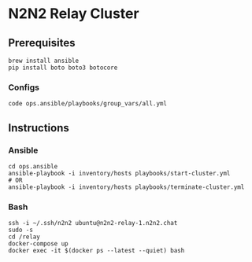# N2N2 Relay Cluster

## Prerequisites
```
brew install ansible
pip install boto boto3 botocore
```

### Configs
```
code ops.ansible/playbooks/group_vars/all.yml 
```

## Instructions
### Ansible
```
cd ops.ansible
ansible-playbook -i inventory/hosts playbooks/start-cluster.yml
# OR
ansible-playbook -i inventory/hosts playbooks/terminate-cluster.yml
```

### Bash
```
ssh -i ~/.ssh/n2n2 ubuntu@n2n2-relay-1.n2n2.chat
sudo -s
cd /relay
docker-compose up
docker exec -it $(docker ps --latest --quiet) bash
```


